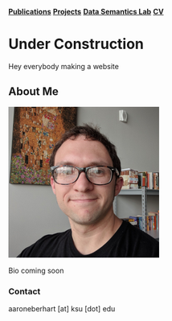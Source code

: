 [**Publications**](papers.md) [**Projects**](projects.md) [**Data Semantics Lab**](https://daselab.cs.ksu.edu/) [**CV**](cv.md)

# Under Construction

Hey everybody making a website

## About Me

![Me](me.png)<!-- .element height="40%" width="40%" -->

Bio coming soon

### Contact

aaroneberhart \[at\] ksu \[dot\] edu
